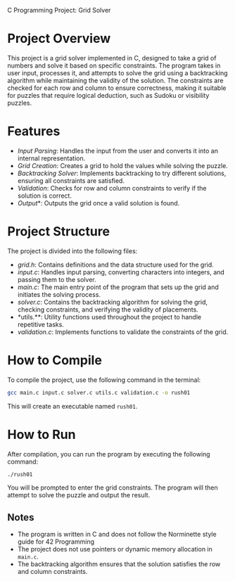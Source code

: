 C Programming Project: Grid Solver

# Project Overview

This project is a grid solver implemented in C, designed to take a grid of numbers and solve it based on specific constraints. The program takes in user input, processes it, and attempts to solve the grid using a backtracking algorithm while maintaining the validity of the solution. The constraints are checked for each row and column to ensure correctness, making it suitable for puzzles that require logical deduction, such as Sudoku or visibility puzzles.

# Features
- *Input Parsing*: Handles the input from the user and converts it into an internal representation.
- *Grid Creation*: Creates a grid to hold the values while solving the puzzle.
- *Backtracking Solver*: Implements backtracking to try different solutions, ensuring all constraints are satisfied.
- *Validation*: Checks for row and column constraints to verify if the solution is correct.
- *Output**: Outputs the grid once a valid solution is found.

# Project Structure
The project is divided into the following files:

- *grid.h*: Contains definitions and the data structure used for the grid.
- *input.c*: Handles input parsing, converting characters into integers, and passing them to the solver.
- *main.c*: The main entry point of the program that sets up the grid and initiates the solving process.
- *solver.c*: Contains the backtracking algorithm for solving the grid, checking constraints, and verifying the validity of placements.
- *utils.**: Utility functions used throughout the project to handle repetitive tasks.
- *validation.c*: Implements functions to validate the constraints of the grid.

# How to Compile
To compile the project, use the following command in the terminal:

```bash
gcc main.c input.c solver.c utils.c validation.c -o rush01
```

This will create an executable named `rush01`.

# How to Run
After compilation, you can run the program by executing the following command:

```bash
./rush01
```

You will be prompted to enter the grid constraints. The program will then attempt to solve the puzzle and output the result.

## Notes
- The program is written in C and does not follow the Norminette style guide for 42 Programming
- The project does not use pointers or dynamic memory allocation in `main.c`.
- The backtracking algorithm ensures that the solution satisfies the row and column constraints.
